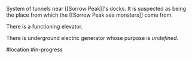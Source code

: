 System of tunnels near [[Sorrow Peak]]'s docks.
It is suspected as being the place from which the [[Sorrow Peak sea monsters]] come from.

There is a functioning elevator.


There is underground electric generator whose purpose is *undefined*.

#location #in-progress 